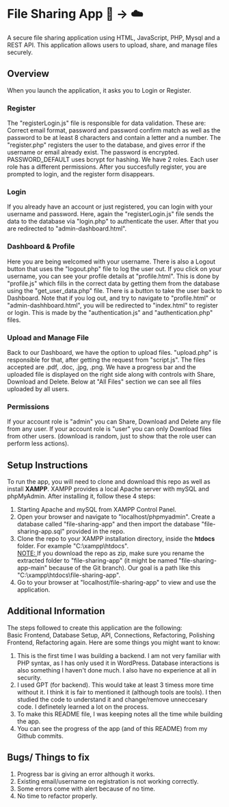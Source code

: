 # File Sharing App :page_facing_up: → :cloud:

A secure file sharing application using HTML, JavaScript, PHP, Mysql and a REST API. This application allows users to upload, share, and manage files securely.

## Overview

When you launch the application, it asks you to Login or Register.

### Register

The "registerLogin.js" file is responsible for data validation. These are: Correct email format, password and password confirm match as well as the password to be at least 8 characters and contain a letter and a number. The "register.php" registers the user to the database, and gives error if the username or email already exist. The password is encrypted. PASSWORD_DEFAULT uses bcrypt for hashing.
We have 2 roles. Each user role has a different permissions. After you succesfully register, you are prompted to login, and the register form disappears.

### Login

If you already have an account or just registered, you can login with your username and password. Here, again the "registerLogin.js" file sends the data to the database via "login.php" to authenticate the user. After that you are redirected to "admin-dashboard.html".

### Dashboard & Profile

Here you are being welcomed with your username. There is also a Logout button that uses the "logout.php" file to log the user out. If you click on your username, you can see your profile details at "profile.html". This is done by "profile.js" which fills in the correct data by getting them from the database using the "get_user_data.php" file. There is a button to take the user back to Dashboard. Note that if you log out, and try to navigate to "profile.html" or "admin-dashhboard.html", you will be redirected to "index.html" to register or login. This is made by the "authentication.js" and "authentication.php" files.

### Upload and Manage File

Back to our Dashboard, we have the option to upload files. "upload.php" is responsible for that, after getting the request from "script.js". The files accepted are .pdf, .doc, .jpg, .png. We have a progress bar and the uploaded file is displayed on the right side along with controls with Share, Download and Delete. Below at "All Files" section we can see all files uploaded by all users.

### Permissions

If your account role is "admin" you can Share, Download and Delete any file from any user. If your account role is "user" you can only Download files from other users. (download is random, just to show that the role user can perform less actions).

## Setup Instructions

To run the app, you will need to clone and download this repo as well as install <b>XAMPP</b>. XAMPP provides a local Apache server with mySQL and phpMyAdmin. After installing it, follow these 4 steps:

1. Starting Apache and mySQL from XAMPP Control Panel.
2. Open your browser and navigate to "localhost/phpmyadmin". Create a database called "file-sharing-app" and then import the database "file-sharing-app.sql" provided in the repo.
3. Clone the repo to your XAMPP installation directory, inside the <b>htdocs</b> folder. For example "C:\xampp\htdocs".<br>
   <u>NOTE: </u>If you download the repo as zip, make sure you rename the extracted folder to "file-sharing-app" (it might be named "file-sharing-app-main" because of the Git branch). Our goal is a path like this "C:\xampp\htdocs\file-sharing-app".
4. Go to your browser at "localhost/file-sharing-app" to view and use the application.

## Additional Information

The steps followed to create this application are the following: <br>
Basic Frontend, Database Setup, API, Connections, Refactoring, Polishing Frontend, Refactoring again. Here are some things you might want to know: <br>

1. This is the first time I was building a backend. I am not very familiar with PHP syntax, as I has only used it in WordPress. Database interactions is also something I haven't done much. I also have no experience at all in security.
2. I used GPT (for backend). This would take at least 3 timess more time without it. I think it is fair to mentioned it (although tools are tools). I then studied the code to understand it and change/remove unneccesary code. I definetely learned a lot on the process.
3. To make this README file, I was keeping notes all the time while building the app.
4. You can see the progress of the app (and of this README) from my Github commits.

## Bugs/ Things to fix

1. Progress bar is giving an error although it works.
2. Existing email/username on registration is not working correctly.
3. Some errors come with alert because of no time.
4. No time to refactor properly.
